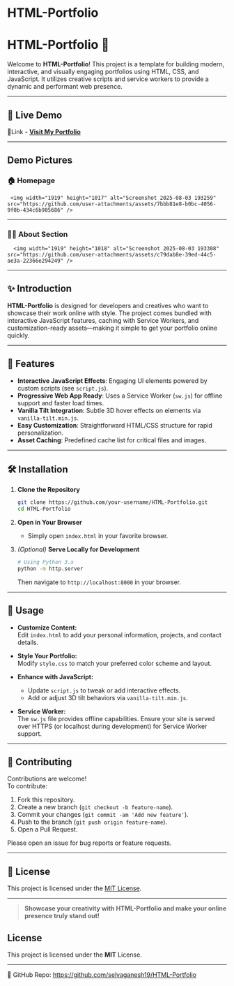 # HTML-Portfolio

# HTML-Portfolio 🚀

Welcome to **HTML-Portfolio**! This project is a template for building modern, interactive, and visually engaging portfolios using HTML, CSS, and JavaScript. It utilizes creative scripts and service workers to provide a dynamic and performant web presence.

---

## 🎯 Live Demo

🔗Link - **[Visit My Portfolio](https://selvaprofile19.vercel.app)**

---

## Demo Pictures

   ### 🏠 Homepage  
     <img width="1919" height="1017" alt="Screenshot 2025-08-03 193259" src="https://github.com/user-attachments/assets/7bbb81e8-b0bc-4056-9f0b-434c6b905686" />

---

   ### 👨‍💻 About Section  
      <img width="1919" height="1018" alt="Screenshot 2025-08-03 193308" src="https://github.com/user-attachments/assets/c79dab8e-39ed-44c5-ae3a-22366e294249" />

---

## ✨ Introduction

**HTML-Portfolio** is designed for developers and creatives who want to showcase their work online with style. The project comes bundled with interactive JavaScript features, caching with Service Workers, and customization-ready assets—making it simple to get your portfolio online quickly.

---

## 🌟 Features

- **Interactive JavaScript Effects**: Engaging UI elements powered by custom scripts (see `script.js`).
- **Progressive Web App Ready**: Uses a Service Worker (`sw.js`) for offline support and faster load times.
- **Vanilla Tilt Integration**: Subtle 3D hover effects on elements via `vanilla-tilt.min.js`.
- **Easy Customization**: Straightforward HTML/CSS structure for rapid personalization.
- **Asset Caching**: Predefined cache list for critical files and images.

---

## 🛠️ Installation

1. **Clone the Repository**
   ```bash
   git clone https://github.com/your-username/HTML-Portfolio.git
   cd HTML-Portfolio
   ```
2. **Open in Your Browser**
   - Simply open `index.html` in your favorite browser.

3. *(Optional)* **Serve Locally for Development**
   ```bash
   # Using Python 3.x
   python -m http.server
   ```
   Then navigate to `http://localhost:8000` in your browser.

---

## 🚀 Usage

- **Customize Content:**  
  Edit `index.html` to add your personal information, projects, and contact details.

- **Style Your Portfolio:**  
  Modify `style.css` to match your preferred color scheme and layout.

- **Enhance with JavaScript:**  
  - Update `script.js` to tweak or add interactive effects.
  - Add or adjust 3D tilt behaviors via `vanilla-tilt.min.js`.

- **Service Worker:**  
  The `sw.js` file provides offline capabilities. Ensure your site is served over HTTPS (or localhost during development) for Service Worker support.

---

## 🤝 Contributing

Contributions are welcome!  
To contribute:

1. Fork this repository.
2. Create a new branch (`git checkout -b feature-name`).
3. Commit your changes (`git commit -am 'Add new feature'`).
4. Push to the branch (`git push origin feature-name`).
5. Open a Pull Request.

Please open an issue for bug reports or feature requests.

---

## 📄 License

This project is licensed under the [MIT License](LICENSE).

---

> **Showcase your creativity with HTML-Portfolio and make your online presence truly stand out!**

## License
This project is licensed under the **MIT** License.

---
🔗 GitHub Repo: https://github.com/selvaganesh19/HTML-Portfolio
